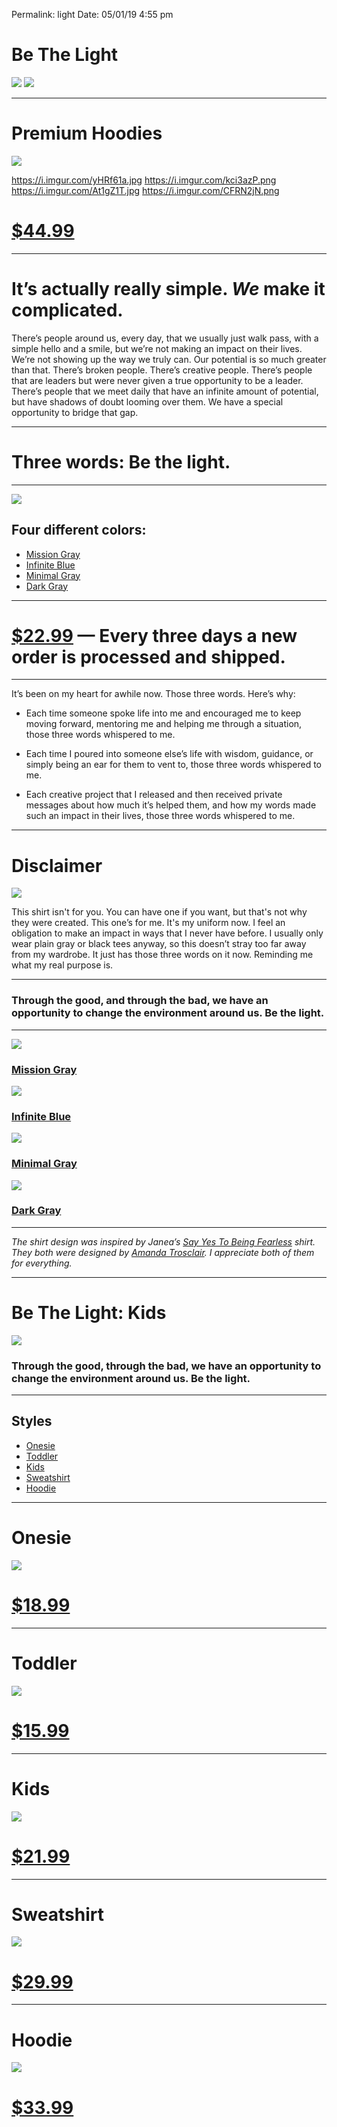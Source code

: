 
Permalink: light
Date: 05/01/19 4:55 pm

# Be The Light

![][image-1]
![][image-2]

---- 

# Premium Hoodies

![][image-3]

https://i.imgur.com/yHRf61a.jpg
https://i.imgur.com/kci3azP.png
https://i.imgur.com/At1gZ1T.jpg
https://i.imgur.com/CFRN2jN.png

# [$44.99][1]

---- 

# It’s actually really simple. *We* make it complicated.

There’s people around us, every day, that we usually just walk pass, with a simple hello and a smile, but we’re not making an impact on their lives. We’re not showing up the way we truly can. Our potential is so much greater than that. There’s broken people. There’s creative people. There’s people that are leaders but were never given a true opportunity to be a leader. There’s people that we meet daily that have an infinite amount of potential, but have shadows of doubt looming over them. We have a special opportunity to bridge that gap.

---- 

# Three words: **Be the light.**

---- 

![][image-4]

## Four different colors:

- [Mission Gray][2]
- [Infinite Blue][3]
- [Minimal Gray][4]
- [Dark Gray][5]

---- 

# [$22.99][6] — Every three days a new order is processed and shipped.

---- 

It’s been on my heart for awhile now. Those three words. Here’s why:

- Each time someone spoke life into me and encouraged me to keep moving forward, mentoring me and helping me through a situation, those three words whispered to me.

- Each time I poured into someone else’s life with wisdom, guidance, or simply being an ear for them to vent to, those three words whispered to me.

- Each creative project that I released and then received private messages about how much it’s helped them, and how my words made such an impact in their lives, those three words whispered to me.

---- 

# Disclaimer

![][image-5]

This shirt isn't for you. You can have one if you want, but that's not why they were created. This one’s for me. It's my uniform now. I feel an obligation to make an impact in ways that I never have before. I usually only wear plain gray or black tees anyway, so this doesn’t stray too far away from my wardrobe. It just has those three words on it now. Reminding me what my real purpose is.

---- 

### **Through the good, and through the bad, we have an opportunity to change the environment around us. Be the light.**

---- 

![][image-6]

### [Mission Gray][7]

![][image-7]

### [Infinite Blue][8]

![][image-8]

### [Minimal Gray][9]

![][image-9]

### [Dark Gray][10]

---- 

*The shirt design was inspired by Janea’s [Say Yes To Being Fearless][11] shirt. They both were designed by [Amanda Trosclair][12]. I appreciate both of them for everything.*

---- 

# Be The Light: Kids

![][image-10]

### Through the good, through the bad, we have an opportunity to change the environment around us. Be the light.

---- 

## Styles

- [Onesie][13]
- [Toddler][14]
- [Kids][15]
- [Sweatshirt][16]
- [Hoodie][17]

---- 

# Onesie

![][image-11]

# [$18.99][18]

---- 

# Toddler

![][image-12]

# [$15.99][19]

---- 

# Kids

![][image-13]

# [$21.99][20]

---- 

# Sweatshirt

![][image-14]

# [$29.99][21]

---- 

# Hoodie

![][image-15]

# [$33.99][22]

[1]:	https://teespring.com/premium-light-hoodie?pid=227&cid=2665
[2]:	https://nshp.xyz/2vFzpyJ
[3]:	https://nshp.xyz/2vFzpyJ
[4]:	https://nshp.xyz/2vFzpyJ
[5]:	https://nshp.xyz/2vFzpyJ
[6]:	https://nshp.xyz/2vFzpyJ
[7]:	https://nshp.xyz/2vFzpyJ
[8]:	https://nshp.xyz/2vFzpyJ
[9]:	https://nshp.xyz/2vFzpyJ
[10]:	https://nshp.xyz/2vFzpyJ
[11]:	https://www.bonfire.com/say-yes-to-being-fearless/
[12]:	https://www.facebook.com/profile.php?id=100000458017353
[13]:	https://teespring.com/be-the-light-for-kids
[14]:	https://teespring.com/be-the-light-for-kids
[15]:	https://teespring.com/be-the-light-for-kids
[16]:	https://teespring.com/be-the-light-for-kids
[17]:	https://teespring.com/be-the-light-for-kids
[18]:	https://teespring.com/be-the-light-for-kids
[19]:	https://teespring.com/be-the-light-for-kids
[20]:	https://teespring.com/be-the-light-for-kids
[21]:	https://teespring.com/be-the-light-for-kids
[22]:	https://teespring.com/be-the-light-for-kids

[image-1]:	https://i.imgur.com/g7QLxoL.png
[image-2]:	https://i.imgur.com/93acvjN.png
[image-3]:	https://i.imgur.com/RKYWznh.jpg
[image-4]:	https://i.imgur.com/jXBesPg.png
[image-5]:	https://i.imgur.com/oV7Xx0A.jpg
[image-6]:	https://i.imgur.com/g7QLxoL.png
[image-7]:	https://i.imgur.com/Rd4EkZ4.png
[image-8]:	https://i.imgur.com/L53FMw6.png
[image-9]:	https://i.imgur.com/6iKwIj2.png
[image-10]:	https://vangogh.teespring.com/v3/image/xdDLO7lpsRNhPA70dK3GXUktIMo/480/560.jpg
[image-11]:	https://vangogh.teespring.com/v3/image/c5SLo1osxLeVbPyswFt3hGPLuIU/480/560.jpg
[image-12]:	https://vangogh.teespring.com/v3/image/eAB-BdZAh7uoSHARTsVFSxZ1LpQ/480/560.jpg
[image-13]:	https://vangogh.teespring.com/v3/image/nvdQnOcQClwWdPsqTdzEInx3I0E/480/560.jpg
[image-14]:	https://vangogh.teespring.com/v3/image/W3RGzXatEmhakdXB1GLe53cqdBI/480/560.jpg
[image-15]:	https://vangogh.teespring.com/v3/image/6ppYx36pY2DDzyS08fDlxzjicU4/480/560.jpg